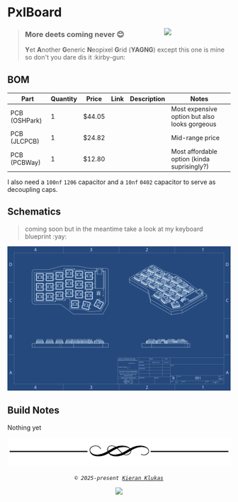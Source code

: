 # PxlBoard

<img src="https://cachet.dunkirk.sh/emojis/SK6812RGBW/r" width="150" align="right">

> ### More deets coming never 😊
> **Y**et **A**nother **G**eneric **N**eopixel **G**rid (**YAGNG**) except this one is mine so don't you dare dis it :kirby-gun:

## BOM

| Part | Quantity | Price | Link | Description | Notes |
| --- | --- | --- | --- | --- | --- |
| PCB (OSHPark) | 1 | $44.05 | | | Most expensive option but also looks gorgeous |
| PCB (JLCPCB) | 1 | $24.82 | | | Mid-range price |
| PCB (PCBWay) | 1 | $12.80 | | | Most affordable option (kinda suprisingly?) |

I also need a `100nf` `1206` capacitor and a `10nf` `0402` capacitor to serve as decoupling caps.

## Schematics

> coming soon but in the meantime take a look at my keyboard blueprint :yay:

![schematic](https://raw.githubusercontent.com/taciturnaxolotl/thyme/main/.github/images/blueprint.svg)

## Build Notes

Nothing yet

<p align="center">
	<img src="https://raw.githubusercontent.com/taciturnaxolotl/carriage/master/.github/images/line-break.svg" />
</p>

<p align="center">
	<i><code>&copy 2025-present <a href="https://github.com/taciturnaxolotl">Kieran Klukas</a></code></i>
</p>

<p align="center">
	<a href="https://github.com/taciturnaxolotl/pxlboard/blob/master/LICENSE.md"><img src="https://img.shields.io/static/v1.svg?style=for-the-badge&label=License&message=MIT&logoColor=d9e0ee&colorA=363a4f&colorB=b7bdf8"/></a>
</p>
